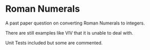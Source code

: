 # Roman Numerals

A past paper question on converting Roman Numerals to integers.

There are still examples like VIV that it is unable to deal with.

Unit Tests included but some are commented.
